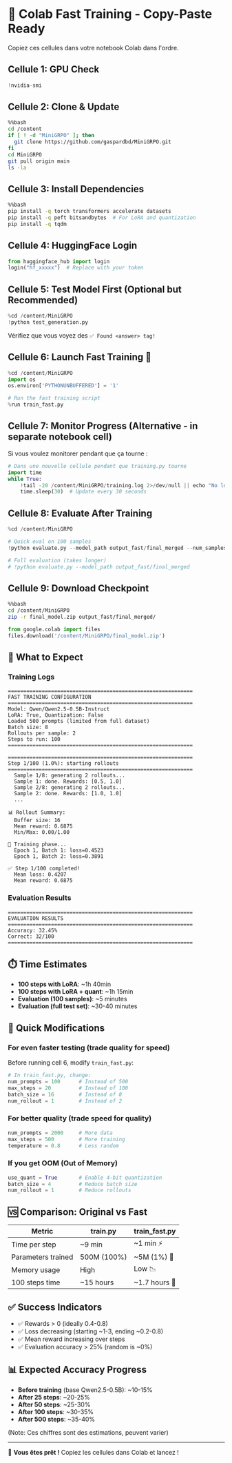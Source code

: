 # 🚀 Colab Fast Training - Copy-Paste Ready

Copiez ces cellules dans votre notebook Colab dans l'ordre.

## Cellule 1: GPU Check

```python
!nvidia-smi
```

## Cellule 2: Clone & Update

```bash
%%bash
cd /content
if [ ! -d "MiniGRPO" ]; then
  git clone https://github.com/gaspardbd/MiniGRPO.git
fi
cd MiniGRPO
git pull origin main
ls -la
```

## Cellule 3: Install Dependencies

```bash
%%bash
pip install -q torch transformers accelerate datasets
pip install -q peft bitsandbytes  # For LoRA and quantization
pip install -q tqdm
```

## Cellule 4: HuggingFace Login

```python
from huggingface_hub import login
login("hf_xxxxx")  # Replace with your token
```

## Cellule 5: Test Model First (Optional but Recommended)

```python
%cd /content/MiniGRPO
!python test_generation.py
```

Vérifiez que vous voyez des `✅ Found <answer> tag!`

## Cellule 6: Launch Fast Training 🚀

```python
%cd /content/MiniGRPO
import os
os.environ['PYTHONUNBUFFERED'] = '1'

# Run the fast training script
%run train_fast.py
```

## Cellule 7: Monitor Progress (Alternative - in separate notebook cell)

Si vous voulez monitorer pendant que ça tourne :

```python
# Dans une nouvelle cellule pendant que training.py tourne
import time
while True:
    !tail -20 /content/MiniGRPO/training.log 2>/dev/null || echo "No log yet"
    time.sleep(30)  # Update every 30 seconds
```

## Cellule 8: Evaluate After Training

```python
%cd /content/MiniGRPO

# Quick eval on 100 samples
!python evaluate.py --model_path output_fast/final_merged --num_samples 100

# Full evaluation (takes longer)
# !python evaluate.py --model_path output_fast/final_merged
```

## Cellule 9: Download Checkpoint

```bash
%%bash
cd /content/MiniGRPO
zip -r final_model.zip output_fast/final_merged/
```

```python
from google.colab import files
files.download('/content/MiniGRPO/final_model.zip')
```

## 🎯 What to Expect

### Training Logs

```
============================================================
FAST TRAINING CONFIGURATION
============================================================
Model: Qwen/Qwen2.5-0.5B-Instruct
LoRA: True, Quantization: False
Loaded 500 prompts (limited from full dataset)
Batch size: 8
Rollouts per sample: 2
Steps to run: 100
============================================================

============================================================
Step 1/100 (1.0%): starting rollouts
============================================================
  Sample 1/8: generating 2 rollouts...
  Sample 1: done. Rewards: [0.5, 1.0]
  Sample 2/8: generating 2 rollouts...
  Sample 2: done. Rewards: [1.0, 1.0]
  ...

📊 Rollout Summary:
  Buffer size: 16
  Mean reward: 0.6875
  Min/Max: 0.00/1.00

🔄 Training phase...
  Epoch 1, Batch 1: loss=0.4523
  Epoch 1, Batch 2: loss=0.3891

✅ Step 1/100 completed!
  Mean loss: 0.4207
  Mean reward: 0.6875
```

### Evaluation Results

```
============================================================
EVALUATION RESULTS
============================================================
Accuracy: 32.45%
Correct: 32/100
============================================================
```

## ⏱️ Time Estimates

- **100 steps with LoRA**: ~1h 40min
- **100 steps with LoRA + quant**: ~1h 15min
- **Evaluation (100 samples)**: ~5 minutes
- **Evaluation (full test set)**: ~30-40 minutes

## 🔧 Quick Modifications

### For even faster testing (trade quality for speed)

Before running cell 6, modify `train_fast.py`:

```python
# In train_fast.py, change:
num_prompts = 100      # Instead of 500
max_steps = 20         # Instead of 100
batch_size = 16        # Instead of 8
num_rollout = 1        # Instead of 2
```

### For better quality (trade speed for quality)

```python
num_prompts = 2000     # More data
max_steps = 500        # More training
temperature = 0.8      # Less random
```

### If you get OOM (Out of Memory)

```python
use_quant = True       # Enable 4-bit quantization
batch_size = 4         # Reduce batch size
num_rollout = 1        # Reduce rollouts
```

## 🆚 Comparison: Original vs Fast

| Metric | train.py | train_fast.py |
|--------|----------|---------------|
| Time per step | ~9 min | ~1 min ⚡ |
| Parameters trained | 500M (100%) | ~5M (1%) 💾 |
| Memory usage | High | Low 📉 |
| 100 steps time | ~15 hours | ~1.7 hours 🚀 |

## ✅ Success Indicators

- ✅ Rewards > 0 (ideally 0.4-0.8)
- ✅ Loss decreasing (starting ~1-3, ending ~0.2-0.8)
- ✅ Mean reward increasing over steps
- ✅ Evaluation accuracy > 25% (random is ~0%)

## 📊 Expected Accuracy Progress

- **Before training** (base Qwen2.5-0.5B): ~10-15%
- **After 25 steps**: ~20-25%
- **After 50 steps**: ~25-30%
- **After 100 steps**: ~30-35%
- **After 500 steps**: ~35-40%

(Note: Ces chiffres sont des estimations, peuvent varier)

---

🎉 **Vous êtes prêt !** Copiez les cellules dans Colab et lancez !

